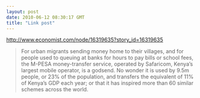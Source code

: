 ```yaml
---
layout: post
date: 2010-06-12 08:30:17 GMT
title: "Link post"
---
```

<http://www.economist.com/node/16319635?story_id=16319635>

> For urban migrants sending money home to their villages, and for people used to queuing at banks for hours to pay bills or school fees, the M-PESA money-transfer service, operated by Safaricom, Kenya’s largest mobile operator, is a godsend. No wonder it is used by 9.5m people, or 23% of the population, and transfers the equivalent of 11% of Kenya’s GDP each year; or that it has inspired more than 60 similar schemes across the world.